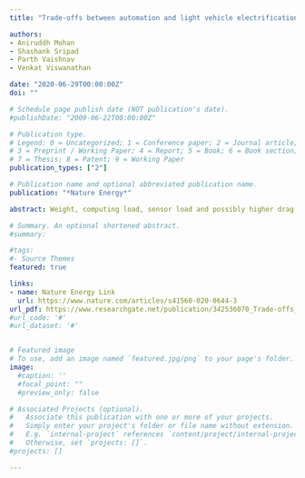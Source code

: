 ```yaml
---
title: "Trade-offs between automation and light vehicle electrification" 

authors:
- Aniruddh Mohan
- Shashank Sripad
- Parth Vaishnav 
- Venkat Viswanathan

date: "2020-06-29T00:00:00Z"
doi: ""

# Schedule page publish date (NOT publication's date).
#publishDate: "2009-06-22T00:00:00Z"

# Publication type.
# Legend: 0 = Uncategorized; 1 = Conference paper; 2 = Journal article;
# 3 = Preprint / Working Paper; 4 = Report; 5 = Book; 6 = Book section;
# 7 = Thesis; 8 = Patent; 9 = Working Paper
publication_types: ["2"]

# Publication name and optional abbreviated publication name.
publication: "*Nature Energy*"

abstract: Weight, computing load, sensor load and possibly higher drag may increase the energy use of automated electric vehicles relative to human-driven electric vehicles, although this increase may be offset by smoother driving. Here, we use a vehicle dynamics model to evaluate the trade-off between automation and electric vehicle range and battery longevity. We find that automation will likely reduce electric vehicle range by 5–10% for suburban driving and by 10–15% for city driving. The effect on range is strongly influenced by sensor drag for suburban driving and computing loads for city driving. The impact of automation on battery longevity is negligible. While some commentators have suggested that the power and energy requirements of automation mean that the first automated vehicles will be gas–electric hybrids, our results suggest that this need not be the case if automakers can implement energy-efficient computing and aerodynamic sensor stacks.

# Summary. An optional shortened abstract.
#summary: 

#tags:
#- Source Themes
featured: true

links:
- name: Nature Energy Link
  url: https://www.nature.com/articles/s41560-020-0644-3
url_pdf: https://www.researchgate.net/publication/342536070_Trade-offs_between_automation_and_light_vehicle_electrification
#url_code: '#'
#url_dataset: '#'


# Featured image
# To use, add an image named `featured.jpg/png` to your page's folder. 
image:
  #caption: ''
  #focal_point: ""
  #preview_only: false

# Associated Projects (optional).
#   Associate this publication with one or more of your projects.
#   Simply enter your project's folder or file name without extension.
#   E.g. `internal-project` references `content/project/internal-project/index.md`.
#   Otherwise, set `projects: []`.
#projects: []

---
```


